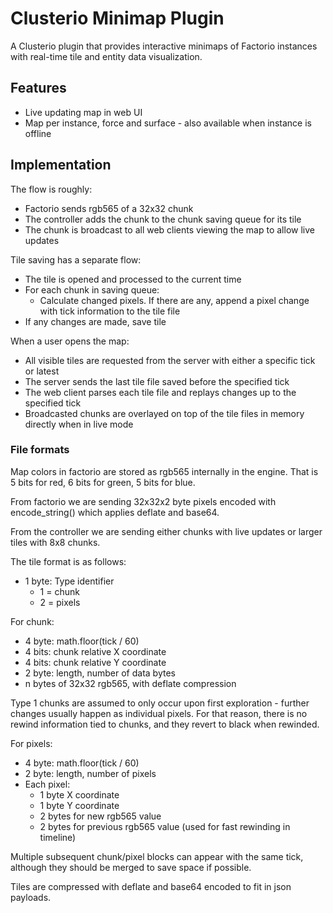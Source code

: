 # Clusterio Minimap Plugin

A Clusterio plugin that provides interactive minimaps of Factorio instances with real-time tile and entity data visualization.

## Features
- Live updating map in web UI
- Map per instance, force and surface - also available when instance is offline

## Implementation

The flow is roughly:
- Factorio sends rgb565 of a 32x32 chunk
- The controller adds the chunk to the chunk saving queue for its tile
- The chunk is broadcast to all web clients viewing the map to allow live updates

Tile saving has a separate flow:
- The tile is opened and processed to the current time
- For each chunk in saving queue:
  - Calculate changed pixels. If there are any, append a pixel change with tick information to the tile file
- If any changes are made, save tile

When a user opens the map:
- All visible tiles are requested from the server with either a specific tick or latest
- The server sends the last tile file saved before the specified tick
- The web client parses each tile file and replays changes up to the specified tick
- Broadcasted chunks are overlayed on top of the tile files in memory directly when in live mode

### File formats

Map colors in factorio are stored as rgb565 internally in the engine. That is 5 bits for red, 6 bits for green, 5 bits for blue.

From factorio we are sending 32x32x2 byte pixels encoded with encode_string() which applies deflate and base64.

From the controller we are sending either chunks with live updates or larger tiles with 8x8 chunks.

The tile format is as follows:
- 1 byte: Type identifier
  - 1 = chunk
  - 2 = pixels

For chunk:
- 4 byte: math.floor(tick / 60)
- 4 bits: chunk relative X coordinate
- 4 bits: chunk relative Y coordinate
- 2 byte: length, number of data bytes
- n bytes of 32x32 rgb565, with deflate compression

Type 1 chunks are assumed to only occur upon first exploration - further changes usually happen as individual pixels. For that reason, there is no rewind information tied to chunks, and they revert to black when rewinded.

For pixels:
- 4 byte: math.floor(tick / 60)
- 2 byte: length, number of pixels
- Each pixel:
  - 1 byte X coordinate
  - 1 byte Y coordinate
  - 2 bytes for new rgb565 value
  - 2 bytes for previous rgb565 value (used for fast rewinding in timeline)

Multiple subsequent chunk/pixel blocks can appear with the same tick, although they should be merged to save space if possible.

Tiles are compressed with deflate and base64 encoded to fit in json payloads.
